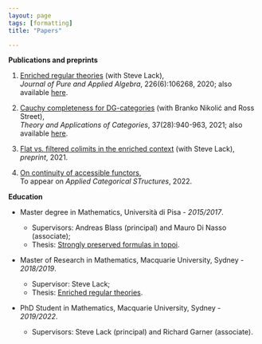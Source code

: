 ```yaml
---
layout: page
tags: [formatting]
title: "Papers"

---
```



**Publications and preprints**

1. [Enriched regular theories](https://doi.org/10.1016/j.jpaa.2019.106268) (with Steve Lack), <br>
*Journal of Pure and Applied Algebra*, 226(6):106268, 2020; also available [here](https://arxiv.org/abs/1907.02301). 

2. [Cauchy completeness for DG-categories](http://www.tac.mta.ca/tac/volumes/37/28/37-28abs.html) (with Branko Nikolić and Ross Street), <br>
*Theory and Applications of Categories*, 37(28):940-963, 2021; also available [here](https://arxiv.org/abs/2012.10157). 

3. [Flat vs. filtered colimits in the enriched context](https://arxiv.org/abs/2107.08612) (with Steve Lack), <br>
*preprint*, 2021.

4. [On continuity of accessible functors](https://arxiv.org/abs/2110.14192), <br>
To appear on *Applied Categorical STructures*, 2022.



**Education**
  
* Master degree in Mathematics, Università di Pisa - *2015/2017*.
    * Supervisors: Andreas Blass (principal) and Mauro Di Nasso (associate);
    * Thesis: [Strongly preserved formulas in topoi](https://etd.adm.unipi.it/t/etd-11222017-094128/).

* Master of Research in Mathematics, Macquarie University, Sydney - *2018/2019*.
    * Supervisor: Steve Lack;
    * Thesis: [Enriched regular theories](http://hdl.handle.net/1959.14/1270426).

* PhD Student in Mathematics, Macquarie University, Sydney - *2019/2022*.
    * Supervisors: Steve Lack (principal) and Richard Garner (associate).
